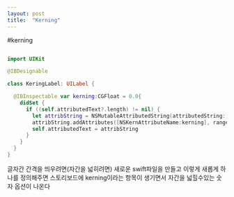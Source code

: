 ```yaml
---
layout: post
title:  "Kerning"
---
```



#kerning
```swift

import UIKit

@IBDesignable

class KeringLabel: UILabel {

  @IBInspectable var kerning:CGFloat = 0.0{
    didSet {
      if ((self.attributedText?.length) != nil) {
        let attribString = NSMutableAttributedString(attributedString: self.attributedText!)
        attribString.addAttributes([NSKernAttributeName:kerning], range:NSMakeRange(0, self.attributedText!.length))
        self.attributedText = attribString
      }
    }
  }
}
```
글자간 간격을 띄우려면(자간을 넓히려면) 새로운 swift파일을 만들고 이렇게 새롭게 하나를 정의해주면 스토리보드에 kerning이라는 항목이 생기면서 자간을 넓힐수있는 숫자 옵션이 나온다

